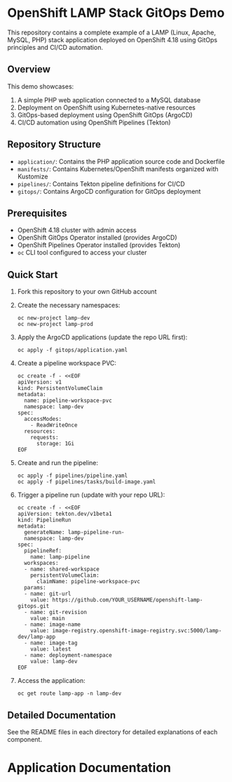 # OpenShift LAMP Stack GitOps Demo

This repository contains a complete example of a LAMP (Linux, Apache, MySQL, PHP) stack application deployed on OpenShift 4.18 using GitOps principles and CI/CD automation.

## Overview

This demo showcases:

1. A simple PHP web application connected to a MySQL database
2. Deployment on OpenShift using Kubernetes-native resources
3. GitOps-based deployment using OpenShift GitOps (ArgoCD)
4. CI/CD automation using OpenShift Pipelines (Tekton)

## Repository Structure

- `application/`: Contains the PHP application source code and Dockerfile
- `manifests/`: Contains Kubernetes/OpenShift manifests organized with Kustomize
- `pipelines/`: Contains Tekton pipeline definitions for CI/CD
- `gitops/`: Contains ArgoCD configuration for GitOps deployment

## Prerequisites

- OpenShift 4.18 cluster with admin access
- OpenShift GitOps Operator installed (provides ArgoCD)
- OpenShift Pipelines Operator installed (provides Tekton)
- `oc` CLI tool configured to access your cluster

## Quick Start

1. Fork this repository to your own GitHub account

2. Create the necessary namespaces:
   ```
   oc new-project lamp-dev
   oc new-project lamp-prod
   ```

3. Apply the ArgoCD applications (update the repo URL first):
   ```
   oc apply -f gitops/application.yaml
   ```

4. Create a pipeline workspace PVC:
   ```
   oc create -f - <<EOF
   apiVersion: v1
   kind: PersistentVolumeClaim
   metadata:
     name: pipeline-workspace-pvc
     namespace: lamp-dev
   spec:
     accessModes:
       - ReadWriteOnce
     resources:
       requests:
         storage: 1Gi
   EOF
   ```

5. Create and run the pipeline:
   ```
   oc apply -f pipelines/pipeline.yaml
   oc apply -f pipelines/tasks/build-image.yaml
   ```

6. Trigger a pipeline run (update with your repo URL):
   ```
   oc create -f - <<EOF
   apiVersion: tekton.dev/v1beta1
   kind: PipelineRun
   metadata:
     generateName: lamp-pipeline-run-
     namespace: lamp-dev
   spec:
     pipelineRef:
       name: lamp-pipeline
     workspaces:
     - name: shared-workspace
       persistentVolumeClaim:
         claimName: pipeline-workspace-pvc
     params:
     - name: git-url
       value: https://github.com/YOUR_USERNAME/openshift-lamp-gitops.git
     - name: git-revision
       value: main
     - name: image-name
       value: image-registry.openshift-image-registry.svc:5000/lamp-dev/lamp-app
     - name: image-tag
       value: latest
     - name: deployment-namespace
       value: lamp-dev
   EOF
   ```

7. Access the application:
   ```
   oc get route lamp-app -n lamp-dev
   ```

## Detailed Documentation

See the README files in each directory for detailed explanations of each component.

# Application Documentation